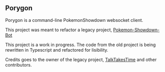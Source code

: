 ## Porygon
Porygon is a command-line PokemonShowdown websocket client.

This project was meant to refactor a legacy project,
[Pokemon-Showdown-Bot](https://github.com/TalkTakesTime/Pokemon-Showdown-Bot)

This project is a work in progress. The code from the old project
is being rewritten in Typescript and refactored for lisibility.

Credits goes to the owner of the legacy project,
[TalkTakesTime](https://github.com/TalkTakesTime)
and other contributors.

